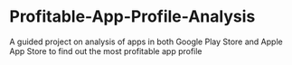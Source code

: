 # Profitable-App-Profile-Analysis
A guided project on analysis of apps in both Google Play Store and Apple App Store to find out the most profitable app profile
